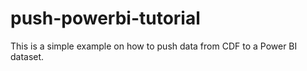 # push-powerbi-tutorial
This is a simple example on how to push data from CDF to a Power BI dataset.
